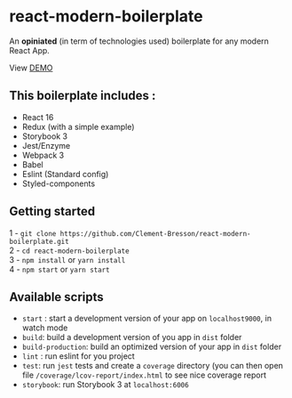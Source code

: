 # react-modern-boilerplate

An **opiniated** (in term of technologies used) boilerplate for any modern React App.

View [DEMO](https://clement-bresson.github.io/react-modern-boilerplate/)

## This boilerplate includes :

* React 16
* Redux (with a simple example)
* Storybook 3
* Jest/Enzyme
* Webpack 3
* Babel
* Eslint (Standard config)
* Styled-components

## Getting started

1 - `git clone https://github.com/Clement-Bresson/react-modern-boilerplate.git`  
2 - `cd react-modern-boilerplate`  
3 - `npm install` or `yarn install`  
4 - `npm start` or `yarn start`

## Available scripts

* `start` : start a development version of your app on `localhost9000`, in watch mode
* `build`: build a development version of you app in `dist` folder
* `build-production`: build an optimized version of your app in `dist` folder
* `lint` : run eslint for you project
* `test`: run `jest` tests and create a `coverage` directory (you can then open file `/coverage/lcov-report/index.html` to see nice coverage report
* `storybook`: run Storybook 3 at `localhost:6006`
